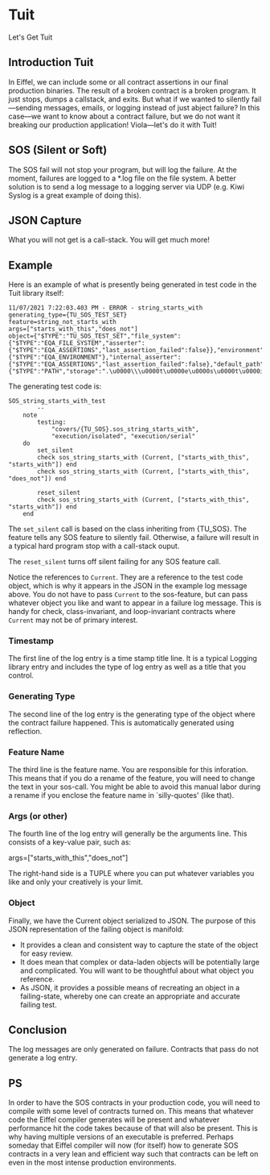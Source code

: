 # Tuit
Let's Get Tuit

## Introduction Tuit
In Eiffel, we can include some or all contract assertions in our final production binaries. The result of a broken contract is a broken program. It just stops, dumps a callstack, and exits. But what if we wanted to silently fail—sending messages, emails, or logging instead of just abject failure? In this case—we want to know about a contract failure, but we do not want it breaking our production application! Viola—let's do it with Tuit!

## SOS (Silent or Soft)
The SOS fail will not stop your program, but will log the failure. At the moment, failures are logged to a *.log file on the file system. A better solution is to send a log message to a logging server via UDP (e.g. Kiwi Syslog is a great example of doing this).

## JSON Capture
What you will not get is a call-stack. You will get much more!

## Example
Here is an example of what is presently being generated in test code in the Tuit library itself:
```
11/07/2021 7:22:03.403 PM - ERROR - string_starts_with
generating_type={TU_SOS_TEST_SET}
feature=string_not_starts_with
args=["starts_with_this","does_not"]
object={"$TYPE":"TU_SOS_TEST_SET","file_system":{"$TYPE":"EQA_FILE_SYSTEM","asserter":{"$TYPE":"EQA_ASSERTIONS","last_assertion_failed":false}},"environment":{"$TYPE":"EQA_ENVIRONMENT"},"internal_asserter":{"$TYPE":"EQA_ASSERTIONS","last_assertion_failed":false},"default_path":{"$TYPE":"PATH","storage":".\u0000\\\u0000t\u0000e\u0000s\u0000t\u0000i\u0000n\u0000g\u0000\\\u0000t\u0000e\u0000s\u0000t\u0000_\u0000o\u0000u\u0000t\u0000p\u0000u\u0000t\u0000\\\u0000s\u0000o\u0000s\u0000.\u0000l\u0000o\u0000g\u0000","internal_name":".\\testing\\test_output\\sos.log","is_normalized":true},"silent":true,"last_assertion_failed":false,"has_failed":false}
```

The generating test code is:
```
SOS_string_starts_with_test
		--
	note
		testing:
			"covers/{TU_SOS}.sos_string_starts_with",
			"execution/isolated", "execution/serial"
	do
		set_silent
		check sos_string_starts_with (Current, ["starts_with_this", "starts_with"]) end
		check sos_string_starts_with (Current, ["starts_with_this", "does_not"]) end

		reset_silent
		check sos_string_starts_with (Current, ["starts_with_this", "starts_with"]) end
	end
```
The `set_silent` call is based on the class inheriting from {TU_SOS}. The feature tells any SOS feature to silently fail. Otherwise, a failure will result in a typical hard program stop with a call-stack ouput.

The `reset_silent` turns off silent failing for any SOS feature call.

Notice the references to `Current`. They are a reference to the test code object, which is why it appears in the JSON in the example log message above. You do not have to pass `Current` to the sos-feature, but can pass whatever object you like and want to appear in a failure log message. This is handy for check, class-invariant, and loop-invariant contracts where `Current` may not be of primary interest.

### Timestamp
The first line of the log entry is a time stamp title line. It is a typical Logging library entry and includes the type of log entry as well as a title that you control.

### Generating Type
The second line of the log entry is the generating type of the object where the contract failure happened. This is automatically generated using reflection.

### Feature Name
The third line is the feature name. You are responsible for this inforation. This means that if you do a rename of the feature, you will need to change the text in your sos-call. You might be able to avoid this manual labor during a rename if you enclose the feature name in `silly-quotes' (like that).

### Args (or other)
The fourth line of the log entry will generally be the arguments line. This consists of a key-value pair, such as: 

args=["starts_with_this","does_not"]

The right-hand side is a TUPLE where you can put whatever variables you like and only your creatively is your limit.

### Object
Finally, we have the Current object serialized to JSON. The purpose of this JSON representation of the failing object is manifold:

- It provides a clean and consistent way to capture the state of the object for easy review.
- It does mean that complex or data-laden objects will be potentially large and complicated. You will want to be thoughtful about what object you reference.
- As JSON, it provides a possible means of recreating an object in a failing-state, whereby one can create an appropriate and accurate failing test.

## Conclusion
The log messages are only generated on failure. Contracts that pass do not generate a log entry.

## PS
In order to have the SOS contracts in your production code, you will need to compile with some level of contracts turned on. This means that whatever code the Eiffel compiler generates will be present and whatever performance hit the code takes because of that will also be present. This is why having multiple versions of an executable is preferred. Perhaps someday that Eiffel compiler will now (for itself) how to generate SOS contracts in a very lean and efficient way such that contracts can be left on even in the most intense production environments.
